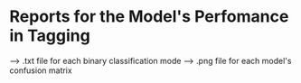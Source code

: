 # Reports for the Model's Perfomance in Tagging

--> .txt file for each binary classification mode 
--> .png file for each model's confusion matrix
